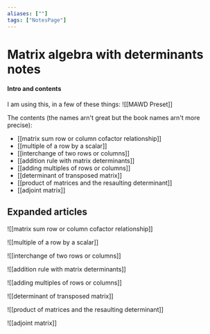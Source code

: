 ```yaml
---
aliases: [""]
tags: ["NotesPage"]
---
```


# Matrix algebra with determinants notes

#### Intro and contents
I am using this, in a few of these things:
![[MAWD Preset]]

The contents (the names arn't great but the book names arn't more precise):
- [[matrix sum row or column cofactor relationship]]
- [[multiple of a row by a scalar]]
- [[interchange of two rows or columns]]
- [[addition rule with matrix determinants]]
- [[adding multiples of rows or columns]]
- [[determinant of transposed matrix]]
- [[product of matrices and the resaulting determinant]]
- [[adjoint matrix]]


## Expanded articles
![[matrix sum row or column cofactor relationship]]

![[multiple of a row by a scalar]]

![[interchange of two rows or columns]]

![[addition rule with matrix determinants]]

![[adding multiples of rows or columns]]

![[determinant of transposed matrix]]

![[product of matrices and the resaulting determinant]]

![[adjoint matrix]]
